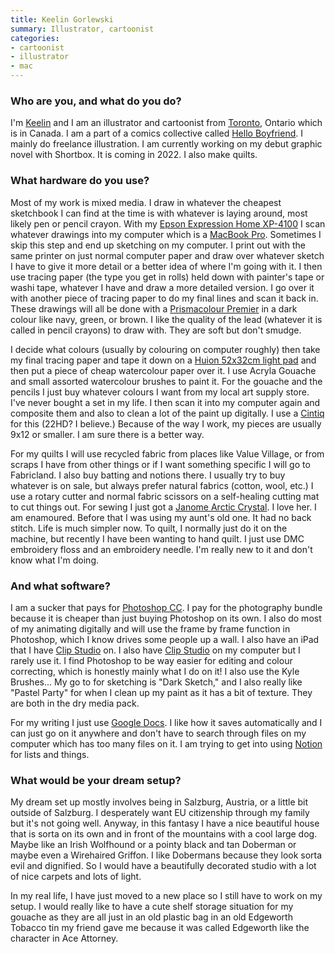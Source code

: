 ```yaml
---
title: Keelin Gorlewski
summary: Illustrator, cartoonist
categories:
- cartoonist
- illustrator
- mac
---
```


### Who are you, and what do you do?

I'm [Keelin](https://www.instagram.com/keelin_g_/ "Keelin's Instagram account.") and I am an illustrator and cartoonist from [Toronto](https://www.toronto.ca/community-people/get-involved/community/toronto-for-all/indigenous-peoples-of-tkaronto/ "A notice about the traditional owners of the land in Toronto."), Ontario which is in Canada. I am a part of a comics collective called [Hello Boyfriend](https://helloboyfriend.itch.io/ "A comic book group from Toronto."). I mainly do freelance illustration. I am currently working on my debut graphic novel with Shortbox. It is coming in 2022. I also make quilts.

### What hardware do you use?

Most of my work is mixed media. I draw in whatever the cheapest sketchbook I can find at the time is with whatever is laying around, most likely pen or pencil crayon. With my [Epson Expression Home XP-4100][expression-home-xp-4100] I scan whatever drawings into my computer which is a [MacBook Pro][macbook-pro]. Sometimes I skip this step and end up sketching on my computer. I print out with the same printer on just normal computer paper and draw over whatever sketch I have to give it more detail or a better idea of where I'm going with it. I then use tracing paper (the type you get in rolls) held down with painter's tape or washi tape, whatever I have and draw a more detailed version. I go over it with another piece of tracing paper to do my final lines and scan it back in. These drawings will all be done with a [Prismacolour Premier][premier] in a dark colour like navy, green, or brown. I like the quality of the lead (whatever it is called in pencil crayons) to draw with. They are soft but don't smudge. 

I decide what colours (usually by colouring on computer roughly) then take my final tracing paper and tape it down on a [Huion 52x32cm light pad][a2.2] and then put a piece of cheap watercolour paper over it. I use Acryla Gouache and small assorted watercolour brushes to paint it. For the gouache and the pencils I just buy whatever colours I want from my local art supply store. I've never bought a set in my life. I then scan it into my computer again and composite them and also to clean a lot of the paint up digitally. I use a [Cintiq][] for this (22HD? I believe.) Because of the way I work, my pieces are usually 9x12 or smaller. I am sure there is a better way. 

For my quilts I will use recycled fabric from places like Value Village, or from scraps I have from other things or if I want something specific I will go to Fabricland. I also buy batting and notions there. I usually try to buy whatever is on sale, but always prefer natural fabrics (cotton, wool, etc.) I use a rotary cutter and normal fabric scissors on a self-healing cutting mat to cut things out. For sewing I just got a [Janome Arctic Crystal][arctic-crystal]. I love her. I am enamoured. Before that I was using my aunt's old one. It had no back stitch. Life is much simpler now. To quilt, I normally just do it on the machine, but recently I have been wanting to hand quilt. I just use DMC embroidery floss and an embroidery needle. I'm really new to it and don't know what I'm doing.

### And what software?

I am a sucker that pays for [Photoshop CC][photoshop]. I pay for the photography bundle because it is cheaper than just buying Photoshop on its own. I also do most of my animating digitally and will use the frame by frame function in Photoshop, which I know drives some people up a wall. I also have an iPad that I have [Clip Studio][clip-studio-paint-ios] on. I also have [Clip Studio][clip-studio-paint] on my computer but I rarely use it. I find Photoshop to be way easier for editing and colour correcting, which is honestly mainly what I do on it! I also use the Kyle Brushes... My go to for sketching is "Dark Sketch," and I also really like "Pastel Party" for when I clean up my paint as it has a bit of texture. They are both in the dry media pack.

For my writing I just use [Google Docs][google-docs]. I like how it saves automatically and I can just go on it anywhere and don't have to search through files on my computer which has too many files on it. I am trying to get into using [Notion][] for lists and things.

### What would be your dream setup?

My dream set up mostly involves being in Salzburg, Austria, or a little bit outside of Salzburg. I desperately want EU citizenship through my family but it's not going well. Anyway, in this fantasy I have a nice beautiful house that is sorta on its own and in front of the mountains with a cool large dog. Maybe like an Irish Wolfhound or a pointy black and tan Doberman or maybe even a Wirehaired Griffon. I like Dobermans because they look sorta evil and dignified. So I would have a beautifully decorated studio with a lot of nice carpets and lots of light.

In my real life, I have just moved to a new place so I still have to work on my setup. I would really like to have a cute shelf storage situation for my gouache as they are all just in an old plastic bag in an old Edgeworth Tobacco tin my friend gave me because it was called Edgeworth like the character in Ace Attorney.

[a2.2]: https://www.huion.com/led_light_pad "An LED light pad."
[arctic-crystal]: https://www.janome.com/arctic-crystal "A sewing machine."
[cintiq]: https://www.wacom.com/en/us/cintiq "A computer screen you can draw on."
[clip-studio-paint-ios]: https://itunes.apple.com/us/app/clip-studio-paint-for-manga/id1262985592 "A drawing app focused on manga."
[clip-studio-paint]: http://www.clipstudio.net/en "A drawing program aimed at manga artists."
[expression-home-xp-4100]: https://epson.com/For-Home/Printers/Inkjet/Epson-Expression-Home-XP-4100-Small-in-One-Printer/p/C11CG33201 "An all-in-one printer."
[google-docs]: https://en.wikipedia.org/wiki/Google_Docs "A web-based office suite."
[macbook-pro]: https://www.apple.com/macbook-pro/ "A laptop."
[notion]: https://www.notion.so/ "A collaborative wiki service."
[photoshop]: https://www.adobe.com/products/photoshop.html "A bitmap image editor."
[premier]: https://www.prismacolor.com/colored-pencils/premier-colored-pencils/premier-soft-core-colored-pencils/PCPremierSoftCoreColoredPencils.html "Soft core coloured pencils."
